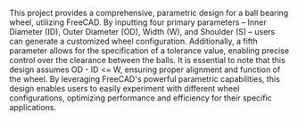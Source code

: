 This project provides a comprehensive, parametric design for a ball bearing wheel, utilizing FreeCAD. 
By inputting four primary parameters – Inner Diameter (ID), Outer Diameter (OD), Width (W), and Shoulder (S) 
– users can generate a customized wheel configuration.
Additionally, a fifth parameter allows for the specification of a tolerance value, enabling precise 
control over the clearance between the balls. It is essential to note that this design assumes OD - ID <= W, 
ensuring proper alignment and function of the wheel.
By leveraging FreeCAD's powerful parametric capabilities, this design enables users to easily experiment 
with different wheel configurations, optimizing performance and efficiency for their specific applications.